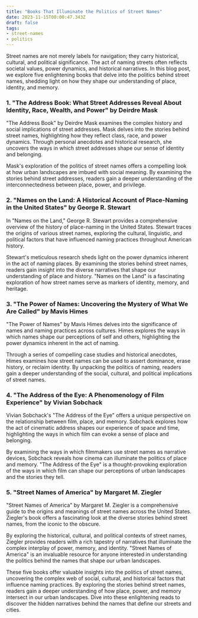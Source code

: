 ```yaml
---
title: "Books That Illuminate the Politics of Street Names"
date: 2023-11-15T00:00:47.343Z
draft: false
tags: 
- street-names
- politics
---
```


Street names are not merely labels for navigation; they carry historical, cultural, and political significance. The act of naming streets often reflects societal values, power dynamics, and historical narratives. In this blog post, we explore five enlightening books that delve into the politics behind street names, shedding light on how they shape our understanding of place, identity, and memory.

### 1. "The Address Book: What Street Addresses Reveal About Identity, Race, Wealth, and Power" by Deirdre Mask

"The Address Book" by Deirdre Mask examines the complex history and social implications of street addresses. Mask delves into the stories behind street names, highlighting how they reflect class, race, and power dynamics. Through personal anecdotes and historical research, she uncovers the ways in which street addresses shape our sense of identity and belonging.

Mask's exploration of the politics of street names offers a compelling look at how urban landscapes are imbued with social meaning. By examining the stories behind street addresses, readers gain a deeper understanding of the interconnectedness between place, power, and privilege.

### 2. "Names on the Land: A Historical Account of Place-Naming in the United States" by George R. Stewart

In "Names on the Land," George R. Stewart provides a comprehensive overview of the history of place-naming in the United States. Stewart traces the origins of various street names, exploring the cultural, linguistic, and political factors that have influenced naming practices throughout American history.

Stewart's meticulous research sheds light on the power dynamics inherent in the act of naming places. By examining the stories behind street names, readers gain insight into the diverse narratives that shape our understanding of place and history. "Names on the Land" is a fascinating exploration of how street names serve as markers of identity, memory, and heritage.

### 3. "The Power of Names: Uncovering the Mystery of What We Are Called" by Mavis Himes

"The Power of Names" by Mavis Himes delves into the significance of names and naming practices across cultures. Himes explores the ways in which names shape our perceptions of self and others, highlighting the power dynamics inherent in the act of naming.

Through a series of compelling case studies and historical anecdotes, Himes examines how street names can be used to assert dominance, erase history, or reclaim identity. By unpacking the politics of naming, readers gain a deeper understanding of the social, cultural, and political implications of street names.

### 4. "The Address of the Eye: A Phenomenology of Film Experience" by Vivian Sobchack

Vivian Sobchack's "The Address of the Eye" offers a unique perspective on the relationship between film, place, and memory. Sobchack explores how the act of cinematic address shapes our experience of space and time, highlighting the ways in which film can evoke a sense of place and belonging.

By examining the ways in which filmmakers use street names as narrative devices, Sobchack reveals how cinema can illuminate the politics of place and memory. "The Address of the Eye" is a thought-provoking exploration of the ways in which film can shape our perceptions of urban landscapes and the stories they tell.

### 5. "Street Names of America" by Margaret M. Ziegler

"Street Names of America" by Margaret M. Ziegler is a comprehensive guide to the origins and meanings of street names across the United States. Ziegler's book offers a fascinating look at the diverse stories behind street names, from the iconic to the obscure.

By exploring the historical, cultural, and political contexts of street names, Ziegler provides readers with a rich tapestry of narratives that illuminate the complex interplay of power, memory, and identity. "Street Names of America" is an invaluable resource for anyone interested in understanding the politics behind the names that shape our urban landscapes.

These five books offer valuable insights into the politics of street names, uncovering the complex web of social, cultural, and historical factors that influence naming practices. By exploring the stories behind street names, readers gain a deeper understanding of how place, power, and memory intersect in our urban landscapes. Dive into these enlightening reads to discover the hidden narratives behind the names that define our streets and cities.